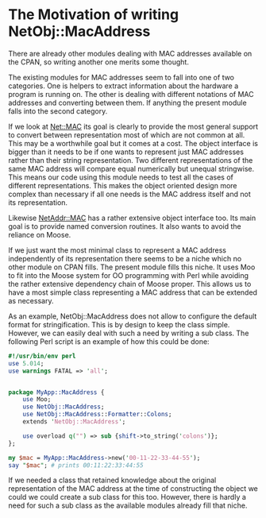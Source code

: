 The Motivation of writing NetObj::MacAddress
============================================

There are already other modules dealing with MAC addresses available on the
CPAN, so writing another one merits some thought.

The existing modules for MAC addresses seem to fall into one of two categories.
One is helpers to extract information about the hardware a program is running
on.  The other is dealing with different notations of MAC addresses and
converting between them.  If anything the present module falls into the second
category.

If we look at [Net::MAC](https://metacpan.org/pod/Net::MAC) its goal is
clearly to provide the most general support to convert between representation
most of which are not common at all.  This may be a worthwhile goal but it
comes at a cost.  The object interface is bigger than it needs to be if one
wants to represent just MAC addresses rather than their string representation.
Two different representations of the same MAC address will compare equal
numerically but unequal stringwise.  This means our code using this module
needs to test all the cases of different representations.  This makes the
object oriented design more complex than necessary if all one needs is the MAC
address itself and not its representation.

Likewise [NetAddr::MAC](https://metacpan.org/pod/NetAddr::MAC) has a rather
extensive object interface too.  Its main goal is to provide named conversion
routines.  It also wants to avoid the reliance on Moose.

If we just want the most minimal class to represent a MAC address independently
of its representation there seems to be a niche which no other module on CPAN
fills.  The present module fills this niche.  It uses Moo to fit into the Moose
system for OO programming with Perl while avoiding the rather extensive
dependency chain of Moose proper.  This allows us to have a most simple class
representing a MAC address that can be extended as necessary.

As an example, NetObj::MacAddress does not allow to configure the default
format for stringification.  This is by design to keep the class simple.
However, we can easily deal with such a need by writing a sub class.  The
following Perl script is an example of how this could be done:

```perl
#!/usr/bin/env perl
use 5.014;
use warnings FATAL => 'all';


package MyApp::MacAddress {
    use Moo;
    use NetObj::MacAddress;
    use NetObj::MacAddress::Formatter::Colons;
    extends 'NetObj::MacAddress';

    use overload q("") => sub {shift->to_string('colons')};
};

my $mac = MyApp::MacAddress->new('00-11-22-33-44-55');
say "$mac"; # prints 00:11:22:33:44:55
```

If we needed a class that retained knowledge about the original representation
of the MAC address at the time of constructing the object we could we could
create a sub class for this too.  However, there is hardly a need for such a
sub class as the available modules already fill that niche.
